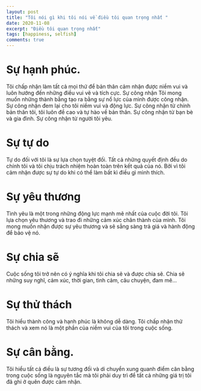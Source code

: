```yaml
---
layout: post
title: "Tôi nói gì khi tôi nói về điều tôi quan trọng nhất "
date: 2020-11-08
excerpt: "Điều tôi quan trọng nhất"
tags: [happiness, selfish]
comments: true
---
```


# Sự hạnh phúc.

Tôi chấp nhận làm tất cả mọi thứ để bản thân cảm nhận được niềm vui và luôn hướng đến những điều vui vẽ và tích cực.
Sự công nhận
Tôi mong muốn những thành bằng tạo ra bằng sự nổ lực của mình được công nhận.
Sự công nhận đem lại cho tôi niềm vui và động lực.
Sự công nhận từ chính bản thân tôi, tôi luôn đề cao và tự hào về bản thân.
Sự công nhận từ bạn bè và gia đình.
Sự công nhận từ người tôi yêu.

# Sự tự do

Tự do đối với tôi là sự lựa chọn tuyệt đối. Tất cả những quyết định đều do chính tôi và tôi chịu trách nhiệm hoàn toàn trên kết quả của nó. Bởi vì tôi cảm nhận được sự tự do khi có thể làm bất kì điều gì mình thích.

# Sự yêu thương

Tình yêu là một trong những động lực mạnh mẽ nhất của cuộc đời tôi. Tôi lựa chọn yêu thương và trao đi những cảm xúc chân thành của mình. Tôi mong muốn nhận được sự yêu thương và sẽ sẳng sàng trả giá và hành động để bảo vệ nó.

# Sự chia sẽ

Cuộc sống tôi trở nên có ý nghĩa khi tôi  chia sẽ và được chia sẽ.
Chia sẽ những suy nghĩ, cảm xúc, thời gian, tình cảm, câu chuyện, đam mê...

# Sự thử thách

Tôi hiểu thành công và hạnh phúc là không dễ dàng. Tôi chấp nhận thử thách và xem nó là một phần của niềm vui của tôi trong cuộc sống.

# Sự cân bằng.

Tôi hiểu tất cả điều là sự tương đối và di chuyển xung quanh điểm cân bằng trong cuộc sống là nguyên tắc mà tôi phải duy trì để tất cả những giá trị tôi đã ghi ở quên được cảm nhận.